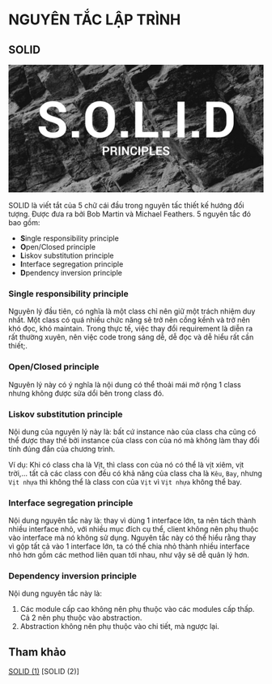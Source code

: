 # NGUYÊN TẮC LẬP TRÌNH 

## SOLID

<div align="center">
    <img src="images/solid.png">
</div>

SOLID là viết tắt của 5 chữ cái đầu trong nguyên tấc thiết kế hướng đối tượng. Được đưa ra bởi Bob Martin và Michael Feathers. 5 nguyên tắc đó bao gồm:

- **S**ingle responsibility principle
- **O**pen/Closed principle
- **L**iskov substitution principle
- **I**nterface segregation principle
- **D**pendency inversion principle

### Single responsibility principle

Nguyên lý đầu tiên, có nghĩa là một class chỉ nên giữ một trách nhiệm duy nhất. Một class có quá nhiều chức năng sẽ trở nên cồng kềnh và trở nên khó đọc, khó maintain. Trong thực tế, việc thay đổi requirement là diễn ra rất thường xuyên, nên việc code trong sáng dễ, dễ đọc và dễ hiểu rất cần thiết;.

### Open/Closed principle

Nguyên lý này có ý nghĩa là nội dung có thể thoải mái mở rộng 1 class nhưng không được sửa dổi bên trong class đó.

### Liskov substitution principle

Nội dung của nguyên lý này là: bất cứ instance nào của class cha cũng có thể được thay thế bởi instance của class con của nó mà không làm thay đổi tính đúng đắn của chương trình.

Ví dụ: Khi có class cha là Vịt, thì class con của nó có thể là vịt xiêm, vịt trời,... tất cả các class con đều có khả năng của class cha là `Kêu`, `Bay`, nhưng `Vịt nhựa` thì không thể là class con của `Vịt` vì `Vịt nhựa` không thể bay.

### Interface segregation principle

Nội dung nguyên tắc này là: thay vì dùng 1 interface lớn, ta nên tách thành nhiều interface nhỏ, với nhiều mục đích cụ thể, client không nên phụ thuộc vào interface mà nó không sử dụng. Nguyên tắc này có thể hiểu rằng thay vì gộp tất cả vào 1 interface lớn, ta có thể chia nhỏ thành nhiều interface nhỏ hơn gồm các method liên quan tới nhau, như vậy sẽ dễ quản lý hơn.

### Dependency inversion principle

Nội dung nguyên tắc này là:

1. Các module cấp cao không nên phụ thuộc vào các modules cấp thấp. Cả 2 nên phụ thuộc vào abstraction.
2. Abstraction không nên phụ thuộc vào chi tiết, mà ngược lại.

## Tham khảo

[SOLID (1)](https://viblo.asia/p/solid-la-gi-ap-dung-cac-nguyen-ly-solid-trong-thiet-ke-maGK7WELKj2)
[SOLID (2)]